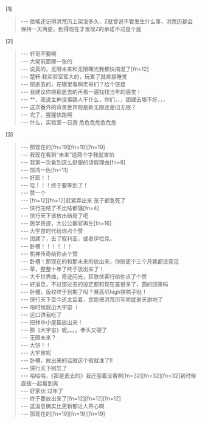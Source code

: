 
[1] 
>--- 依稀还记得洪荒历上架没多久，Z就曾说不管发生什么事，洪荒历都会保持一天两更，到得现在才发现Z的承诺不过是个屁<br>

[2] 
>--- 轩哥不要啊<br>
>--- 大佬前面哪一张的<br>
>--- 说真的，无限未来和无限曙光我都快搞混了[fn=12]<br>
>--- 楚轩:我实验室蛮大的，玩累了就直接睡觉<br>
>--- 那逝去的，在哪里看啊老哥们？给个链接<br>
>--- 我建议你把那逝去的再看一遍找找当年的感觉！<br>
>--- 艹，我说主神没事踢人干什么，你们，，，团建去哪不好，，，<br>
>--- 这次番外的背景世界观是新无限还是旧无限？<br>
>--- 完了，猩猩快跑啊<br>
>--- 什么，实验室一日游
危危危危危危危<br>

[3] 
>--- 那现在的[fn=19][fn=19][fn=19]<br>
>--- 我现在看到“未来”这两个字我就害怕<br>
>--- 我第一次看到这么舒服的请假理由[fn=8]<br>
>--- 惊鸿一色[fn=11]<br>
>--- 好耶！！<br>
>--- 哇！！！终于要等到了！<br>
>--- 赞一个<br>
>--- [fn=12][fn=12]赶紧弄出来 孩子都急死了<br>
>--- 侠行完结了不比啥都强[fn=4]<br>
>--- 侠行天下该放出结局了吧<br>
>--- 医学奇迹，大公公器官再生[fn=16]<br>
>--- 大宇宙时代给你点个赞<br>
>--- 团建了，去了叙利亚，或者伊拉克。<br>
>--- 卧槽！！！！！！<br>
>--- 机神传奇给你点个赞<br>
>--- 卧槽！那现在的和那未来的放出来，你断更个三个月我都没意见<br>
>--- 草，整整十年了终于放出来了！<br>
>--- 大千世界曲，奇迹闪光，狂歌侠客行给你点了个赞<br>
>--- 好消息，不过那过去的设定都和现在差很多了，圆的回来吗<br>
>--- 卧槽，版权终于到期了吗？赛高尼high铁鸭子哒！<br>
>--- 侠行天下至今还太监着，您能把洪荒历写完就谢天谢地了<br>
>--- 啥时候放出大宇宙（<br>
>--- 这口饼我吃了<br>
>--- 把林中小屋篇放出来！<br>
>--- 那《大宇宙》呢。。。。拳头又硬了<br>
>--- 无限未来？<br>
>--- 大饼！！<br>
>--- 大宇宙呢<br>
>--- 卧槽，放出来的话就这个假就准了!!<br>
>--- 侠行天下别忘了<br>
>--- 哈哈哈，《那是逝去的》我还囤着没看咧[fn=32][fn=32][fn=32]到时候直接一起看到爽<br>
>--- 好家伙 过年了<br>
>--- 终于要放出来了[fn=12][fn=12][fn=12]<br>
>--- 这消息确实比更新都让人开心啊<br>
>--- 那现在的[fn=19][fn=19][fn=19]<br>
